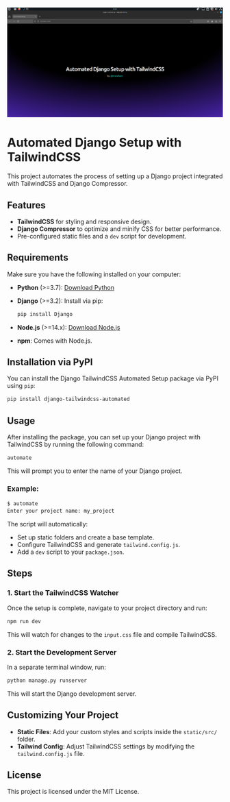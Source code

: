 ![](assets/Screenshot.png)

# Automated Django Setup with TailwindCSS

This project automates the process of setting up a Django project integrated with TailwindCSS and Django Compressor.

## Features

- **TailwindCSS** for styling and responsive design.
- **Django Compressor** to optimize and minify CSS for better performance.
- Pre-configured static files and a `dev` script for development.

## Requirements

Make sure you have the following installed on your computer:

- **Python** (>=3.7): [Download Python](https://www.python.org/downloads/)
- **Django** (>=3.2): Install via pip:

  ```bash
  pip install Django
  ```

- **Node.js** (>=14.x): [Download Node.js](https://nodejs.org/en/)
- **npm**: Comes with Node.js.

## Installation via PyPI

You can install the Django TailwindCSS Automated Setup package via PyPI using `pip`:

```bash
pip install django-tailwindcss-automated
```

## Usage

After installing the package, you can set up your Django project with TailwindCSS by running the following command:

```bash
automate
```

This will prompt you to enter the name of your Django project.

### Example:

```bash
$ automate
Enter your project name: my_project
```

The script will automatically:

- Set up static folders and create a base template.
- Configure TailwindCSS and generate `tailwind.config.js`.
- Add a `dev` script to your `package.json`.

## Steps

### 1. Start the TailwindCSS Watcher

Once the setup is complete, navigate to your project directory and run:

```bash
npm run dev
```

This will watch for changes to the `input.css` file and compile TailwindCSS.

### 2. Start the Development Server

In a separate terminal window, run:

```bash
python manage.py runserver
```

This will start the Django development server.

## Customizing Your Project

- **Static Files**: Add your custom styles and scripts inside the `static/src/` folder.
- **Tailwind Config**: Adjust TailwindCSS settings by modifying the `tailwind.config.js` file.

## License

This project is licensed under the MIT License.